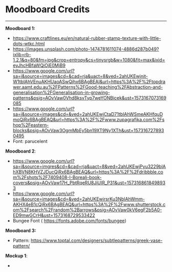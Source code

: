# Moodboard Credits

---

**Moodboard 1:**

-  https://www.craftlines.eu/en/natural-rubber-stamp-texture-with-little-dots-wtkc.html 
-  https://images.unsplash.com/photo-1474781611074-4886d287b049?ixlib=rb-1.2.1&q=80&fm=jpg&crop=entropy&cs=tinysrgb&w=1080&fit=max&ixid=eyJhcHBfaWQiOjE0MjB9 
- https://www.google.com/url?sa=i&source=images&cd=&cad=rja&uact=8&ved=2ahUKEwjnit-W1tblAhVEnuAKHUaoASwQjhx6BAgBEAI&url=https%3A%2F%2Ftopdrawer.aamt.edu.au%2FPatterns%2FGood-teaching%2FAbstraction-and-generalisation%2FGeneralisation-in-growing-patterns&psig=AOvVaw0Vhd8ksvTyp7weYONBicek&ust=1573167073169085
- https://www.google.com/url?sa=i&source=images&cd=&ved=2ahUKEwjCtaD71tblAhWSmeAKHfquDmoQjRx6BAgBEAQ&url=https%3A%2F%2Fwww.zupagrafika.com%2Fshop%2Feastern-blocks&psig=AOvVaw3OgmMbEy5bn19XT9Ny1XTh&ust=1573167278930495
- Font: parucelent

**Moodboard 2**:

- https://www.google.com/url?sa=i&source=imgres&cd=&cad=rja&uact=8&ved=2ahUKEwjPyu3229blAhXBVN8KHVZJDucQjRx6BAgBEAQ&url=https%3A%2F%2Fdribbble.com%2Fshots%2F7409408-I-Boreali-book-covers&psig=AOvVaw17H_PbtRqeRU8JiUIR_P31&ust=1573168618498933
- https://www.google.com/url?sa=i&source=images&cd=&ved=2ahUKEwirsrKu3NblAhWmm-AKHX4eB1cQjRx6BAgBEAQ&url=https%3A%2F%2Fwww.shutterstock.com%2Fsearch%2Frandom%2Barrows&psig=AOvVaw0kV6egF2b5A0-ED9mwGCrH&ust=1573168729533422
- Bungee Font ( https://fonts.adobe.com/fonts/bungee)

**Moodboard 3:**

- Pattern:  https://www.toptal.com/designers/subtlepatterns/greek-vase-pattern/ 



**Mockup 1**:

- 